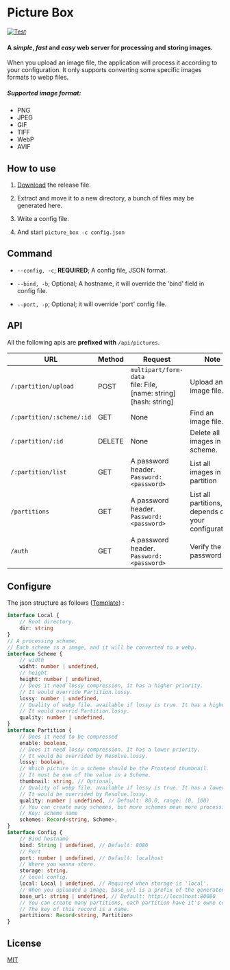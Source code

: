 # Picture Box

[![Test](https://github.com/zacharychin233/picture_box/actions/workflows/ci.yml/badge.svg)](https://github.com/zacharychin233/picture_box/actions/workflows/ci.yml)

#### A ***simple***, ***fast*** and ***easy*** web server for processing and storing images.

When you upload an image file, the application will process it according to your configuration. It only supports converting some specific images formats to webp files.

##### Supported image format:

* PNG
* JPEG
* GIF
* TIFF
* WebP
* AVIF

## How to use

1. [Download](https://github.com/zacharychin233/picture_box/releases) the release file.

2. Extract and move it to a new directory, a bunch of files may be generated here.

3. Write a config file.

4. And start `picture_box -c config.json`

## Command

- `--config, -c`;  **REQUIRED**;   A config file, JSON format.

- `--bind, -b`;  Optional;  A hostname, it will override the 'bind' field in config file.

- `--port, -p`;  Optional;  it will override 'port' config file.

## API

All the following apis are **prefixed with** `/api/pictures`.

| URL                       | Method | Request                                                                     | Note                                                   | Example              |
| ------------------------- | ------ | --------------------------------------------------------------------------- | ------------------------------------------------------ | -------------------- |
| `/:partition/upload`      | POST   | `multipart/form-data`<br/>file: File,<br/>[name: string]<br/>[hash: string] | Upload an image file.                                  | /default/upload      |
| `/:partition/:scheme/:id` | GET    | None                                                                        | Find an image file.                                    | /default/xs/hashcode |
| `/:partition/:id`         | DELETE | None                                                                        | Delete all images in a scheme.                         | /default/hashcode    |
| `/:partition/list`        | GET    | A password header.<br/>`Password: <password>`                               | List all images in a partition                         | /default/list        |
| `/partitions`             | GET    | A password header.<br/>`Password: <password>`                               | List all partitions, it depends on your configuration. |                      |
| `/auth`                   | GET    | A password header.<br/>`Password: <password>`                               | Verify the password                                    |                      |

## Configure

The json structure as follows ([Template](https://github.com/zacharychin233/picture_box/blob/master/resources/config.json)) :

```typescript
interface Local {
    // Root directory.
    dir: string
}
// A processing scheme.
// Each scheme is a image, and it will be converted to a webp.
interface Scheme {
    // width
    widht: number | undefined,
    // height
    height: number | undefined,
    // Does it need lossy compression, it has a higher priority.
    // It would override Partition.lossy.
    lossy: number | undefined,
    // Quality of webp file. available if lossy is true. It has a higher priority.
    // It would overrid Partition.lossy.
    quality: number | undefined,
}
interface Partition {
    // Does it need to be compressed
    enable: boolean,
    // Does it need lossy compression. It has a lower priority.
    // It would be overrided by Resolve.lossy.
    lossy: boolean,
    // Which picture in a scheme should be the Frontend thumbnail.
    // It must be one of the value in a Scheme.
    thumbnail: string, // Optional, 
    // Quality of webp file. available if lossy is true. It has a lower priority.
    // It would be overrided by Resolve.lossy.
    quality: number | undefined, // Default: 80.0, range: (0, 100)
    // You can create many schemes, but more schemes mean more processing time. 
    // Key: scheme name
    schemes: Record<string, Scheme>,
}
interface Config {
    // Bind hostname
    bind: String | undefined, // Default: 8080
    // Port
    port: number | undefined, // Default: localhost
    // Where you wanna store.
    storage: string,
    // local config.
    local: Local | undefined, // Required when storage is 'local'.
    // When you uploaded a image, base_url is a prefix of the generated link.
    base_url: string | undefined, // Default: http://localhost:80080
    // You can create many partitions, each partition have it's owne configure.
    // The key of this record is a name.
    partitions: Record<string, Partition>
}
```

## License

[MIT](https://github.com/zacharychin233/codroid-textmate/blob/master/LICENSE)
